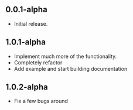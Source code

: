 ## 0.0.1-alpha
* Initial release.
## 1.0.1-alpha
* Implement much more of the functionality. 
* Completely refactor
* Add example and start building documentation
## 1.0.2-alpha
* Fix a few bugs around 
